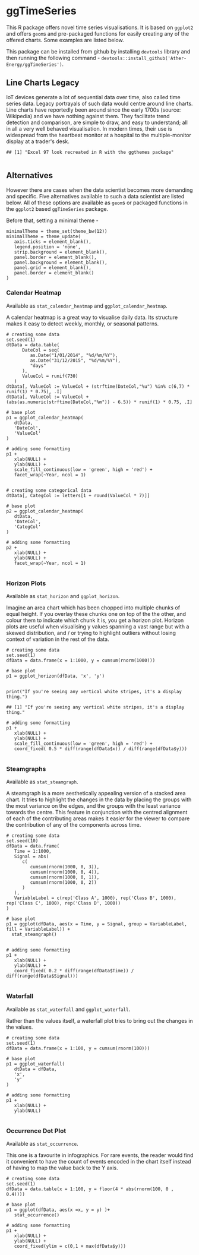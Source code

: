 ggTimeSeries
============

This R package offers novel time series visualisations. It is based on
`ggplot2` and offers `geom`s and pre-packaged functions for easily
creating any of the offered charts. Some examples are listed below.

This package can be installed from github by installing `devtools`
library and then running the following command -
`devtools::install_github('Ather-Energy/ggTimeSeries')`.

Line Charts Legacy
------------------

IoT devices generate a lot of sequential data over time, also called
time series data. Legacy portrayals of such data would centre around
line charts. Line charts have reportedly been around since the early
1700s (source: Wikipedia) and we have nothing against them. They
facilitate trend detection and comparison, are simple to draw, and easy
to understand; all in all a very well behaved visualisation. In modern
times, their use is widespread from the heartbeat monitor at a hospital
to the multiple-monitor display at a trader's desk.

    ## [1] "Excel 97 look recreated in R with the ggthemes package"

<img src="README_files/figure-markdown_strict/excel97_line-1.png" title="" alt="" style="display: block; margin: auto;" />

Alternatives
------------

However there are cases when the data scientist becomes more demanding
and specific. Five alternatives available to such a data scientist are
listed below. All of these options are available as `geom`s or packaged
functions in the `ggplot2` based `ggTimeSeries` package.

Before that, setting a minimal theme -

    minimalTheme = theme_set(theme_bw(12))
    minimalTheme = theme_update(
       axis.ticks = element_blank(), 
       legend.position = 'none',
       strip.background = element_blank(), 
       panel.border = element_blank(), 
       panel.background = element_blank(), 
       panel.grid = element_blank(), 
       panel.border = element_blank()
    )

### Calendar Heatmap

Available as `stat_calendar_heatmap` and `ggplot_calendar_heatmap`.

A calendar heatmap is a great way to visualise daily data. Its structure
makes it easy to detect weekly, monthly, or seasonal patterns.

    # creating some data
    set.seed(1)
    dtData = data.table(
          DateCol = seq(
             as.Date("1/01/2014", "%d/%m/%Y"),
             as.Date("31/12/2015", "%d/%m/%Y"),
             "days"
          ),
          ValueCol = runif(730)
       )
    dtData[, ValueCol := ValueCol + (strftime(DateCol,"%u") %in% c(6,7) * runif(1) * 0.75), .I]
    dtData[, ValueCol := ValueCol + (abs(as.numeric(strftime(DateCol,"%m")) - 6.5)) * runif(1) * 0.75, .I]

    # base plot
    p1 = ggplot_calendar_heatmap(
       dtData,
       'DateCol',
       'ValueCol'
    )

    # adding some formatting
    p1 + 
       xlab(NULL) + 
       ylab(NULL) + 
       scale_fill_continuous(low = 'green', high = 'red') + 
       facet_wrap(~Year, ncol = 1)

<img src="README_files/figure-markdown_strict/calendar_heatmap-1.png" title="" alt="" style="display: block; margin: auto;" />

    # creating some categorical data
    dtData[, CategCol := letters[1 + round(ValueCol * 7)]]

    # base plot
    p2 = ggplot_calendar_heatmap(
       dtData,
       'DateCol',
       'CategCol'
    )

    # adding some formatting
    p2 + 
       xlab(NULL) + 
       ylab(NULL) + 
       facet_wrap(~Year, ncol = 1)

<img src="README_files/figure-markdown_strict/calendar_heatmap-2.png" title="" alt="" style="display: block; margin: auto;" />

### Horizon Plots

Available as `stat_horizon` and `ggplot_horizon`.

Imagine an area chart which has been chopped into multiple chunks of
equal height. If you overlay these chunks one on top of the the other,
and colour them to indicate which chunk it is, you get a horizon plot.
Horizon plots are useful when visualising y values spanning a vast range
but with a skewed distribution, and / or trying to highlight outliers
without losing context of variation in the rest of the data.

    # creating some data
    set.seed(1)
    dfData = data.frame(x = 1:1000, y = cumsum(rnorm(1000)))

    # base plot
    p1 = ggplot_horizon(dfData, 'x', 'y')


    print("If you're seeing any vertical white stripes, it's a display thing.")

    ## [1] "If you're seeing any vertical white stripes, it's a display thing."

    # adding some formatting
    p1 + 
       xlab(NULL) + 
       ylab(NULL) + 
       scale_fill_continuous(low = 'green', high = 'red') + 
       coord_fixed( 0.5 * diff(range(dfData$x)) / diff(range(dfData$y)))

<img src="README_files/figure-markdown_strict/horizon-1.png" title="" alt="" style="display: block; margin: auto;" />

### Steamgraphs

Available as `stat_steamgraph`.

A steamgraph is a more aesthetically appealing version of a stacked area
chart. It tries to highlight the changes in the data by placing the
groups with the most variance on the edges, and the groups with the
least variance towards the centre. This feature in conjunction with the
centred alignment of each of the contributing areas makes it easier for
the viewer to compare the contribution of any of the components across
time.

    # creating some data
    set.seed(10)
    dfData = data.frame(
       Time = 1:1000,
       Signal = abs(
          c(
             cumsum(rnorm(1000, 0, 3)), 
             cumsum(rnorm(1000, 0, 4)), 
             cumsum(rnorm(1000, 0, 1)),
             cumsum(rnorm(1000, 0, 2))
          )
       ),
       VariableLabel = c(rep('Class A', 1000), rep('Class B', 1000), rep('Class C', 1000), rep('Class D', 1000))
    )

    # base plot
    p1 = ggplot(dfData, aes(x = Time, y = Signal, group = VariableLabel, fill = VariableLabel)) +
      stat_steamgraph()


    # adding some formatting
    p1 + 
       xlab(NULL) + 
       ylab(NULL) + 
       coord_fixed( 0.2 * diff(range(dfData$Time)) / diff(range(dfData$Signal)))

<img src="README_files/figure-markdown_strict/steamgraph-1.png" title="" alt="" style="display: block; margin: auto;" />

### Waterfall

Available as `stat_waterfall` and `ggplot_waterfall`.

Rather than the values itself, a waterfall plot tries to bring out the
changes in the values.

    # creating some data
    set.seed(1)
    dfData = data.frame(x = 1:100, y = cumsum(rnorm(100)))

    # base plot
    p1 = ggplot_waterfall(
       dtData = dfData,
       'x',
       'y'
    )

    # adding some formatting
    p1 + 
       xlab(NULL) + 
       ylab(NULL)

<img src="README_files/figure-markdown_strict/waterfall-1.png" title="" alt="" style="display: block; margin: auto;" />

### Occurrence Dot Plot

Available as `stat_occurrence`.

This one is a favourite in infographics. For rare events, the reader
would find it convenient to have the count of events encoded in the
chart itself instead of having to map the value back to the Y axis.

    # creating some data
    set.seed(1)
    dfData = data.table(x = 1:100, y = floor(4 * abs(rnorm(100, 0 , 0.4))))

    # base plot
    p1 = ggplot(dfData, aes(x =x, y = y) )+
       stat_occurrence()

    # adding some formatting   
    p1 +
       xlab(NULL) + 
       ylab(NULL) + 
       coord_fixed(ylim = c(0,1 + max(dfData$y)))

<img src="README_files/figure-markdown_strict/occurrence_dotplot-1.png" title="" alt="" style="display: block; margin: auto;" />

